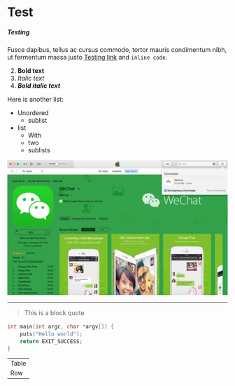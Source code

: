 # Test
##### Testing

Fusce dapibus, tellus ac cursus commodo, tortor mauris condimentum nibh, ut fermentum massa justo
[Testing link](http://indragie.com "Indragie") and `inline code`.

2. **Bold text**
3. _Italic text_
4. **_Bold italic text_**

Here is another list:

* Unordered
    - sublist
* list
    - With
    - two
    - sublists

![itunes-wechat](https://raw.githubusercontent.com/kangwang1988/kangwang1988.github.io/master/img/itunes-wechat.png)

---

> This is a block quote

```c
int main(int argc, char *argv[]) {
	puts("Hello world");
	return EXIT_SUCCESS;
}
```

<table>
  <tr>
    <td>Table</td>
  </tr>
  <tr>
    <td>Row</td>
  </tr>
</table>
